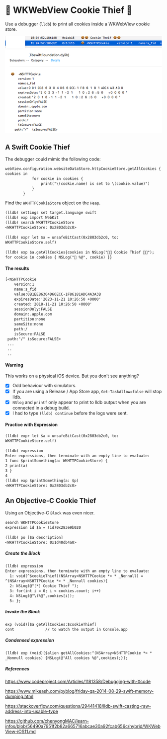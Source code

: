 # 🍪 WKWebView Cookie Thief 🍪
Use a debugger (`lldb`) to print all cookies inside a WKWebView cookie store.


![success](/4a_wkwebview_cookie_thief/b_cookie_thief.png)


## A Swift Cookie Thief
The debugger could mimic the following code:
```
webView.configuration.websiteDataStore.httpCookieStore.getAllCookies { cookies in
            for cookie in cookies {
                print("\(cookie.name) is set to \(cookie.value)")
            }
        }
```

Find the `WKHTTPCookieStore` object on the `Heap`.
```
(lldb) settings set target.language swift
(lldb) exp import WebKit
(lldb) search WKHTTPCookieStore
<WKHTTPCookieStore: 0x2803db2c0>

(lldb) expr let $a = unsafeBitCast(0x2803db2c0, to: WKHTTPCookieStore.self)

(lldb) exp $a.getAllCookies{cookies in NSLog("🍪🍪 Cookie Thief 🍪🍪"); for cookie in cookies { NSLog("🍪 %@", cookie) }}
```
#### The results
```
[<NSHTTPCookie
	version:1
	name:s_fid
	value:0B1EE86304D66ECC-1F86181ADC4A3A3B
	expiresDate:'2023-11-21 10:26:50 +0000'
	created:'2018-11-21 10:26:50 +0000'
	sessionOnly:FALSE
	domain:.apple.com
	partition:none
	sameSite:none
	path:/
	isSecure:FALSE
 path:"/" isSecure:FALSE>
 ...
 ..
 ..
```
#### Warning
This works on a physical iOS device.  But you don't see anything?  

- [x] Odd behaviour with simulators.
- [x] If you are using a Release / App Store app, `Get-TaskAllow=false` will stop lldb.
- [x] `NSlog` and `printf` only appear to print to lldb output when you are connected in a debug build.
- [x] I had to type `(lldb) continue` before the logs were sent.

#### Practice with Expression
```
(lldb) expr let $a = unsafeBitCast(0x2803db2c0, to: WKHTTPCookieStore.self)

(lldb) expression
Enter expressions, then terminate with an empty line to evaluate:
1 func $printSomething(a: WKHTTPCookieStore) {
2 print(a)
3 }
4
(lldb) exp $printSomething(a: $p)
<WKHTTPCookieStore: 0x2803db2c0>
```
## An Objective-C Cookie Thief
Using an Objective-C `Block` was even nicer.
```
search WKHTTPCookieStore
expression id $a = (id)0x283e9b020

(lldb) po [$a description]
<WKHTTPCookieStore: 0x1d40db4a0>
```
##### Create the Block
```
(lldb) expression
Enter expressions, then terminate with an empty line to evaluate:
  1: void(^$cookieThief)(NSArray<NSHTTPCookie *> * _Nonnull) = ^(NSArray<NSHTTPCookie *> * _Nonnull cookies){
  2: NSLog(@"[*] Cookie Thief ");
  3: for(int i = 0; i < cookies.count; i++)
  4: NSLog(@"\t%@",cookies[i]);
  5: };
```
##### Invoke the Block
```
exp (void)[$a getAllCookies:$cookieThief]
cont              // to watch the output in Console.app
```
##### Condensed expression
```
(lldb) exp (void)[$alien getAllCookies:^(NSArray<NSHTTPCookie *> * _Nonnull cookies) {NSLog(@"All cookies %@",cookies);}];
```
##### References
https://www.codeproject.com/Articles/1181358/Debugging-with-Xcode

https://www.mikeash.com/pyblog/friday-qa-2014-08-29-swift-memory-dumping.html

https://stackoverflow.com/questions/29441418/lldb-swift-casting-raw-address-into-usable-type

https://github.com/chenyongMAC/learn-infos/blob/56490a7951f2b82a665716abcae30a92fcab656c/hybrid/WKWebView-iOS11.md
